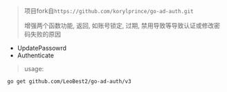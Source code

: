 > 项目fork自`https://github.com/korylprince/go-ad-auth.git`
>
> 增强两个函数功能, 返回, 如账号锁定, 过期, 禁用导致等导致认证或修改密码失败的原因

- UpdatePassowrd
- Authenticate

> usage:

```bash
go get github.com/LeoBest2/go-ad-auth/v3
```